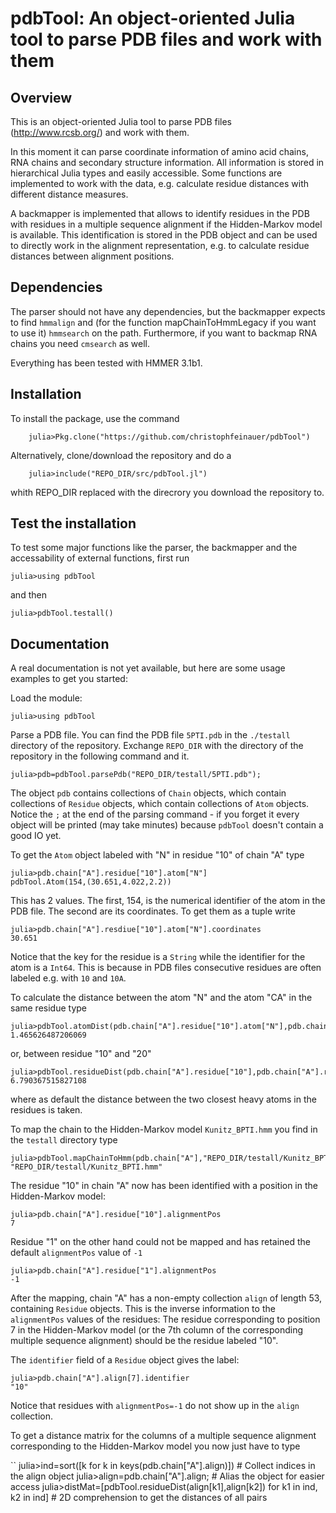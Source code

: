 pdbTool: An object-oriented Julia tool to parse PDB files and work with them
=============================================================================

Overview
--------

This is an object-oriented Julia tool to parse PDB files (http://www.rcsb.org/)
and work with them. 

In this moment it can parse coordinate information of amino acid chains, RNA
chains and secondary structure information. All information is stored in
hierarchical Julia types and easily accessible. Some functions are implemented
to work with the data, e.g. calculate residue distances with different distance
measures.

A backmapper is implemented that allows to identify residues in the PDB with
residues in a multiple sequence alignment if the Hidden-Markov model is
available. This identification is stored in the PDB object and can be used to
directly work in the alignment representation, e.g. to calculate residue
distances between alignment positions.

Dependencies
------------

The parser should not have any dependencies, but the backmapper expects to find `hmmalign`
and (for the function mapChainToHmmLegacy if you want to use it) `hmmsearch`
on the path. Furthermore, if you want to backmap RNA chains you need `cmsearch`
as well. 

Everything has been tested with HMMER 3.1b1.

Installation
------------

To install the package, use the command

```
	julia>Pkg.clone("https://github.com/christophfeinauer/pdbTool")
```

Alternatively, clone/download the repository and do a
	
```
	julia>include("REPO_DIR/src/pdbTool.jl")
```

whith REPO_DIR replaced with the direcrory you download the repository to.


Test the installation
---------------------

To test some major functions like the parser, the backmapper and the accessability of external functions, first run 

```
julia>using pdbTool
```

and then

```
julia>pdbTool.testall()
```

Documentation
-------------

A real documentation is not yet available, but here are some usage examples to get you started:

Load the module:

```
julia>using pdbTool
```

Parse a PDB file. You can find the  PDB file `5PTI.pdb` in the `./testall`
directory of the repository. Exchange `REPO_DIR` with the directory of the
repository in the following command and it.

```
julia>pdb=pdbTool.parsePdb("REPO_DIR/testall/5PTI.pdb");
```

The object `pdb` contains collections of `Chain` objects, which contain
collections of `Residue` objects, which contain collections of `Atom` objects.
Notice the `;` at the end of the parsing command - if you forget it every object
will be printed (may take minutes) because `pdbTool` doesn't contain a good IO
yet.

To get the `Atom` object labeled with "N" in residue "10" of chain "A" type

```
julia>pdb.chain["A"].residue["10"].atom["N"]
pdbTool.Atom(154,(30.651,4.022,2.2))
```

This has 2 values. The first, 154, is the numerical identifier of the atom in the PDB file. The second are its coordinates. To get them as a tuple write
```
julia>pdb.chain["A"].resdiue["10"].atom["N"].coordinates
30.651
```

Notice that the key for the residue is a `String` while the identifier for the
atom is a `Int64`. This is because in PDB files consecutive residues are often
labeled e.g. with `10` and `10A`.

To calculate the distance between the atom "N" and the atom "CA" in the same residue type

```
julia>pdbTool.atomDist(pdb.chain["A"].residue["10"].atom["N"],pdb.chain["A"].residue["10"].atom["CA"])
1.465626487206069
```

or, between residue "10" and "20"
```
julia>pdbTool.residueDist(pdb.chain["A"].residue["10"],pdb.chain["A"].residue["20"])
6.790367515827108
```
where as default the distance between the two closest heavy atoms in the residues is taken.

To map the chain to the Hidden-Markov model `Kunitz_BPTI.hmm` you find in the `testall` directory type

```
julia>pdbTool.mapChainToHmm(pdb.chain["A"],"REPO_DIR/testall/Kunitz_BPTI.hmm")
"REPO_DIR/testall/Kunitz_BPTI.hmm"
```

The residue "10" in chain "A" now has been identified with a position in the Hidden-Markov model:

```
julia>pdb.chain["A"].residue["10"].alignmentPos
7
```

Residue "1" on the other hand could not be mapped and has retained the default `alignmentPos` value of `-1`
```
julia>pdb.chain["A"].residue["1"].alignmentPos
-1
```

After the mapping, chain "A" has a non-empty collection `align` of length 53,
containing `Residue` objects.  This is the inverse information to the
`alignmentPos` values of the residues: The residue corresponding to position 7
in the Hidden-Markov model (or the 7th column of the corresponding multiple
sequence alignment) should be the residue labeled "10". 

The `identifier` field of a `Residue` object gives the label:

```
julia>pdb.chain["A"].align[7].identifier
"10"
```

Notice that residues with `alignmentPos=-1` do not show up in the `align` collection.

To get a distance matrix for the columns of a multiple sequence alignment corresponding to the Hidden-Markov model you now just have to type

``
julia>ind=sort([k for k in keys(pdb.chain["A"].align)]) # Collect indices in the align object
julia>align=pdb.chain["A"].align; # Alias the object for easier access
julia>distMat=[pdbTool.residueDist(align[k1],align[k2]) for k1 in ind, k2 in ind] # 2D comprehension to get the distances of all pairs
```





